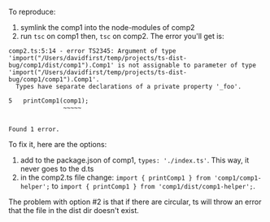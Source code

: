To reproduce:

1. symlink the comp1 into the node-modules of comp2
2. run `tsc` on comp1 then, `tsc` on comp2. The error you'll get is:
```
comp2.ts:5:14 - error TS2345: Argument of type 'import("/Users/davidfirst/temp/projects/ts-dist-bug/comp1/dist/comp1").Comp1' is not assignable to parameter of type 'import("/Users/davidfirst/temp/projects/ts-dist-bug/comp1/comp1").Comp1'.
  Types have separate declarations of a private property '_foo'.

5   printComp1(comp1);
               ~~~~~


Found 1 error.
```

To fix it, here are the options:
1. add to the package.json of comp1, `types: './index.ts'`. This way, it never goes to the d.ts
2. in the comp2.ts file change: `import { printComp1 } from 'comp1/comp1-helper';` to `import { printComp1 } from 'comp1/dist/comp1-helper';`.

The problem with option #2 is that if there are circular, ts will throw an error that the file in the dist dir doesn't exist.
